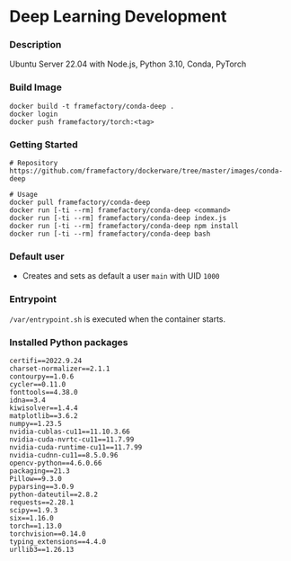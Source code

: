 # Deep Learning Development
### Description
Ubuntu Server 22.04 with Node.js, Python 3.10, Conda, PyTorch

### Build Image
```
docker build -t framefactory/conda-deep .
docker login
docker push framefactory/torch:<tag>
```

### Getting Started
```
# Repository
https://github.com/framefactory/dockerware/tree/master/images/conda-deep

# Usage
docker pull framefactory/conda-deep
docker run [-ti --rm] framefactory/conda-deep <command>
docker run [-ti --rm] framefactory/conda-deep index.js
docker run [-ti --rm] framefactory/conda-deep npm install
docker run [-ti --rm] framefactory/conda-deep bash
```

### Default user
- Creates and sets as default a user `main` with UID `1000`

### Entrypoint
`/var/entrypoint.sh` is executed when the container starts.

### Installed Python packages
```
certifi==2022.9.24
charset-normalizer==2.1.1
contourpy==1.0.6
cycler==0.11.0
fonttools==4.38.0
idna==3.4
kiwisolver==1.4.4
matplotlib==3.6.2
numpy==1.23.5
nvidia-cublas-cu11==11.10.3.66
nvidia-cuda-nvrtc-cu11==11.7.99
nvidia-cuda-runtime-cu11==11.7.99
nvidia-cudnn-cu11==8.5.0.96
opencv-python==4.6.0.66
packaging==21.3
Pillow==9.3.0
pyparsing==3.0.9
python-dateutil==2.8.2
requests==2.28.1
scipy==1.9.3
six==1.16.0
torch==1.13.0
torchvision==0.14.0
typing_extensions==4.4.0
urllib3==1.26.13
```